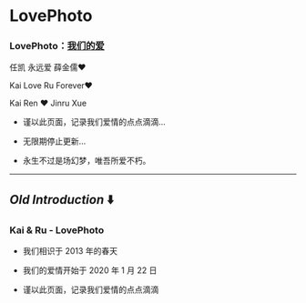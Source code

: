 # LovePhoto

### LovePhoto：[我们的爱](http://love.renkaigis.cn)

任凯 永远爱 薛金儒❤️

Kai Love Ru Forever❤️

Kai Ren ❤️ Jinru Xue

- 谨以此页面，记录我们爱情的点点滴滴…

- 无限期停止更新…

- 永生不过是场幻梦，唯吾所爱不朽。

---------

## *Old Introduction* ⬇️

### Kai &amp; Ru - LovePhoto

- 我们相识于 2013 年的春天

- 我们的爱情开始于 2020 年 1 月 22 日

- 谨以此页面，记录我们爱情的点点滴滴



<!-- ### Kai &amp; Ru - LovePhoto

- 我们相识于 2013 年的春天

- 我们的爱情开始于 2020 年 1 月 22 日

- 谨以此页面，记录我们爱情的点点滴滴

### LovePhoto：[我们的爱](http://love.renkaigis.cn) -->
